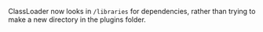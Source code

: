 ClassLoader now looks in `/libraries` for dependencies, rather than trying to make a new directory in the plugins folder.